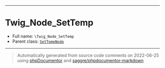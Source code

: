***

# Twig_Node_SetTemp

* Full name: `\Twig_Node_SetTemp`
* Parent class: [`SetTempNode`](./Twig/Node/SetTempNode.md)

***
> Automatically generated from source code comments on 2022-06-25 using [phpDocumentor](http://www.phpdoc.org/) and [saggre/phpdocumentor-markdown](https://github.com/Saggre/phpDocumentor-markdown)
